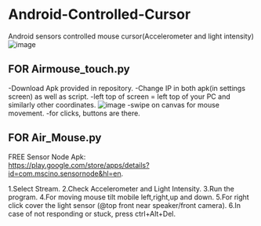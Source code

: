 # Android-Controlled-Cursor
Android sensors controlled mouse cursor(Accelerometer and light intensity)
![image](https://qph.ec.quoracdn.net/main-qimg-e29636d1e41654fd5b9367b1739f0ccc)

## FOR Airmouse_touch.py

-Download Apk provided in repository. 
-Change IP in both apk(in settings screen) as well as script. 
-left top of screen = left top of your PC and similarly other coordinates. 
![image](https://automatetheboringstuff.com/images/000011.jpg)
-swipe on canvas for mouse movement. 
-for clicks, buttons are there. 


## FOR Air_Mouse.py

FREE Sensor Node Apk:  
https://play.google.com/store/apps/details?id=com.mscino.sensornode&hl=en. 

1.Select Stream. 
2.Check Accelerometer and Light Intensity. 
3.Run the program. 
4.For moving mouse tilt mobile left,right,up and down. 
5.For right click cover the light sensor (@top front near speaker/front camera). 
6.In case of not responding or stuck, press ctrl+Alt+Del. 



